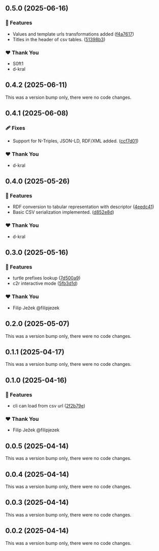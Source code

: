 ## 0.5.0 (2025-06-16)

### 🚀 Features

- Values and template urls transformations added ([f4a7617](https://github.com/S0ft1/CSVW-RDF-convertor/commit/f4a7617))
- Titles in the header of csv tables. ([51398b3](https://github.com/S0ft1/CSVW-RDF-convertor/commit/51398b3))

### ❤️ Thank You

- S0ft1
- d-kral

## 0.4.2 (2025-06-11)

This was a version bump only, there were no code changes.

## 0.4.1 (2025-06-08)

### 🩹 Fixes

- Support for N-Triples, JSON-LD, RDF/XML added. ([ccf7d01](https://github.com/S0ft1/CSVW-RDF-convertor/commit/ccf7d01))

### ❤️ Thank You

- d-kral

## 0.4.0 (2025-05-26)

### 🚀 Features

- RDF conversion to tabular representation with descriptor ([4eedc41](https://github.com/S0ft1/CSVW-RDF-convertor/commit/4eedc41))
- Basic CSV serialization implemented. ([d852e8d](https://github.com/S0ft1/CSVW-RDF-convertor/commit/d852e8d))

### ❤️ Thank You

- d-kral

## 0.3.0 (2025-05-16)

### 🚀 Features

- turtle prefixes lookup ([7d500a9](https://github.com/S0ft1/CSVW-RDF-convertor/commit/7d500a9))
- c2r interactive mode ([5fb3d1d](https://github.com/S0ft1/CSVW-RDF-convertor/commit/5fb3d1d))

### ❤️ Thank You

- Filip Ježek @filipjezek

## 0.2.0 (2025-05-07)

This was a version bump only, there were no code changes.

## 0.1.1 (2025-04-17)

This was a version bump only, there were no code changes.

## 0.1.0 (2025-04-16)

### 🚀 Features

- cli can load from csv url ([2f2b79e](https://github.com/S0ft1/CSSW-RDF-convertor/commit/2f2b79e))

### ❤️ Thank You

- Filip Ježek @filipjezek

## 0.0.5 (2025-04-14)

This was a version bump only, there were no code changes.

## 0.0.4 (2025-04-14)

This was a version bump only, there were no code changes.

## 0.0.3 (2025-04-14)

This was a version bump only, there were no code changes.

## 0.0.2 (2025-04-14)

This was a version bump only, there were no code changes.